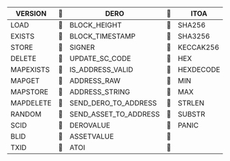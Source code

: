 | VERSION   | :black_square_button: | DERO                  | :black_square_button: | ITOA      | :black_square_button: |
|-----------|-----------------------|-----------------------|-----------------------|-----------|-----------------------|
| LOAD      | :black_square_button: | BLOCK_HEIGHT          | :black_square_button: | SHA256    | :black_square_button: |
| EXISTS    | :black_square_button: | BLOCK_TIMESTAMP       | :black_square_button: | SHA3256   | :black_square_button: |
| STORE     | :black_square_button: | SIGNER                | :black_square_button: | KECCAK256 | :black_square_button: |
| DELETE    | :black_square_button: | UPDATE_SC_CODE        | :black_square_button: | HEX       | :black_square_button: |
| MAPEXISTS | :black_square_button: | IS_ADDRESS_VALID      | :black_square_button: | HEXDECODE | :black_square_button: |
| MAPGET    | :black_square_button: | ADDRESS_RAW           | :black_square_button: | MIN       | :black_square_button: |
| MAPSTORE  | :black_square_button: | ADDRESS_STRING        | :black_square_button: | MAX       | :black_square_button: |
| MAPDELETE | :black_square_button: | SEND_DERO_TO_ADDRESS  | :black_square_button: | STRLEN    | :black_square_button: |
| RANDOM    | :black_square_button: | SEND_ASSET_TO_ADDRESS | :black_square_button: | SUBSTR    | :black_square_button: |
| SCID      | :black_square_button: | DEROVALUE             | :black_square_button: | PANIC     | :black_square_button: |
| BLID      | :black_square_button: | ASSETVALUE            | :black_square_button: |           | :black_square_button: |
| TXID      | :black_square_button: | ATOI                  | :black_square_button: |           | :black_square_button: |